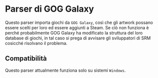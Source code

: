 # Parser di GOG Galaxy

Questo parser importa giochi da `GOG Galaxy`, così che gli artwork possano essere scelti per loro ed essere aggiunti a Steam. Se ciò non funziona è perché probabilmente GOG Galaxy ha modificato la struttura del loro database di giochi, in tal caso si prega di avvisare gli sviluppatori di SRM cosicché risolvano il problema.

## Compatibilità

Questo parser attualmente funziona solo su sistemi `Windows`.
